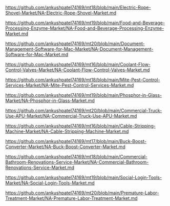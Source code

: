 <p><a href="https://github.com/ankushpatel74169/mt18/blob/main/Electric-Rope-Shovel-Market/NA-Electric-Rope-Shovel-Market.md">https://github.com/ankushpatel74169/mt18/blob/main/Electric-Rope-Shovel-Market/NA-Electric-Rope-Shovel-Market.md</a></p><p><a href="https://github.com/ankushpatel74169/mt19/blob/main/Food-and-Beverage-Processing-Enzyme-Market/NA-Food-and-Beverage-Processing-Enzyme-Market.md">https://github.com/ankushpatel74169/mt19/blob/main/Food-and-Beverage-Processing-Enzyme-Market/NA-Food-and-Beverage-Processing-Enzyme-Market.md</a></p><p><a href="https://github.com/ankushpatel74169/mt20/blob/main/Document-Management-Software-for-Mac-Market/NA-Document-Management-Software-for-Mac-Market.md">https://github.com/ankushpatel74169/mt20/blob/main/Document-Management-Software-for-Mac-Market/NA-Document-Management-Software-for-Mac-Market.md</a></p><p><a href="https://github.com/ankushpatel74169/mt16/blob/main/Coolant-Flow-Control-Valves-Market/NA-Coolant-Flow-Control-Valves-Market.md">https://github.com/ankushpatel74169/mt16/blob/main/Coolant-Flow-Control-Valves-Market/NA-Coolant-Flow-Control-Valves-Market.md</a></p><p><a href="https://github.com/ankushpatel74169/mt18/blob/main/Mite-Pest-Control-Services-Market/NA-Mite-Pest-Control-Services-Market.md">https://github.com/ankushpatel74169/mt18/blob/main/Mite-Pest-Control-Services-Market/NA-Mite-Pest-Control-Services-Market.md</a></p><p><a href="https://github.com/ankushpatel74169/mt19/blob/main/Phosphor-in-Glass-Market/NA-Phosphor-in-Glass-Market.md">https://github.com/ankushpatel74169/mt19/blob/main/Phosphor-in-Glass-Market/NA-Phosphor-in-Glass-Market.md</a></p><p><a href="https://github.com/ankushpatel74169/mt20/blob/main/Commercial-Truck-Use-APU-Market/NA-Commercial-Truck-Use-APU-Market.md">https://github.com/ankushpatel74169/mt20/blob/main/Commercial-Truck-Use-APU-Market/NA-Commercial-Truck-Use-APU-Market.md</a></p><p><a href="https://github.com/ankushpatel74169/mt16/blob/main/Cable-Stripping-Machine-Market/NA-Cable-Stripping-Machine-Market.md">https://github.com/ankushpatel74169/mt16/blob/main/Cable-Stripping-Machine-Market/NA-Cable-Stripping-Machine-Market.md</a></p><p><a href="https://github.com/ankushpatel74169/mt17/blob/main/Buck-Boost-Converter-Market/NA-Buck-Boost-Converter-Market.md">https://github.com/ankushpatel74169/mt17/blob/main/Buck-Boost-Converter-Market/NA-Buck-Boost-Converter-Market.md</a></p><p><a href="https://github.com/ankushpatel74169/mt18/blob/main/Commercial-Bathroom-Renovations-Service-Market/NA-Commercial-Bathroom-Renovations-Service-Market.md">https://github.com/ankushpatel74169/mt18/blob/main/Commercial-Bathroom-Renovations-Service-Market/NA-Commercial-Bathroom-Renovations-Service-Market.md</a></p><p><a href="https://github.com/ankushpatel74169/mt19/blob/main/Social-Login-Tools-Market/NA-Social-Login-Tools-Market.md">https://github.com/ankushpatel74169/mt19/blob/main/Social-Login-Tools-Market/NA-Social-Login-Tools-Market.md</a></p><p><a href="https://github.com/ankushpatel74169/mt20/blob/main/Premature-Labor-Treatment-Market/NA-Premature-Labor-Treatment-Market.md">https://github.com/ankushpatel74169/mt20/blob/main/Premature-Labor-Treatment-Market/NA-Premature-Labor-Treatment-Market.md</a></p>
